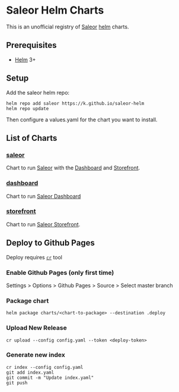 # Saleor Helm Charts

This is an unofficial registry of [Saleor](https://saleor.io/) [helm](https://helm.sh/) charts.

## Prerequisites
* [Helm](https://helm.sh/) 3+

## Setup

Add the saleor helm repo:
```
helm repo add saleor https://k.github.io/saleor-helm
helm repo update
```

Then configure a values.yaml for the chart you want to install.

## List of Charts

### [saleor](./charts/saleor)

Chart to run [Saleor](https://github.com/mirumee/saleor) with the [Dashboard](#dashboard) and [Storefront](#storefront).

### [dashboard](./charts/dashboard)

Chart to run [Saleor Dashboard]()

### [storefront](./charts/storefront)

Chart to run [Saleor Storefront](https://github.com/mirumee/saleor-storefront).

## Deploy to Github Pages

Deploy requires [`cr`](https://github.com/helm/chart-releaser) tool 

### Enable Github Pages (only first time)

Settings > Options > Github Pages > Source > Select master branch

### Package chart

```
helm package charts/<chart-to-package> --destination .deploy
```

### Upload New Release

```
cr upload --config config.yaml --token <deploy-token>
```

### Generate new index
```
cr index --config config.yaml
git add index.yaml
git commit -m "Update index.yaml"
git push
```